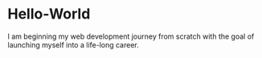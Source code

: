 # Hello-World

I am beginning my web development journey from scratch with the goal of launching myself into a life-long career.
